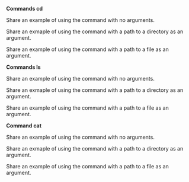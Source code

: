 **Commands cd** 

Share an example of using the command with no arguments.

Share an exmaple of using the command with a path to a directory as an argument.

Share an example of using the command with a path to a file as an argument.

**Commands ls**

Share an example of using the command with no arguments.

Share an exmaple of using the command with a path to a directory as an argument.

Share an example of using the command with a path to a file as an argument.

**Command cat**

Share an example of using the command with no arguments.

Share an exmaple of using the command with a path to a directory as an argument.

Share an example of using the command with a path to a file as an argument.
